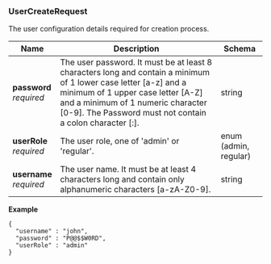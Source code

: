 
<a name="usercreaterequest"></a>
### UserCreateRequest
The user configuration details required for creation process.


|Name|Description|Schema|
|---|---|---|
|**password**  <br>*required*|The user password. It must be at least 8 characters long and contain a minimum of 1 lower case letter [a-z] and a minimum of 1 upper case letter [A-Z] and a minimum of 1 numeric character [0-9]. The Password must not contain a colon character [:].|string|
|**userRole**  <br>*required*|The user role, one of 'admin' or 'regular'.|enum (admin, regular)|
|**username**  <br>*required*|The user name. It must be at least 4 characters long and contain only alphanumeric characters [a-zA-Z0-9].|string|

**Example**
```
{
  "username" : "john",
  "password" : "P@@$$W0RD",
  "userRole" : "admin"
}
```




